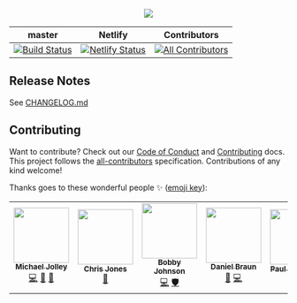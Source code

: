 <p align="center">
    <img src="https://user-images.githubusercontent.com/1228996/71058284-e69fe800-2124-11ea-9c61-09587a7aa013.png"/>
</p>

| master                                                                                                                                                                                                        | Netlify                                                                                                                                                                  | Contributors                                                                                                       |
| ------------------------------------------------------------------------------------------------------------------------------------------------------------------------------------------------------------- | ------------------------------------------------------------------------------------------------------------------------------------------------------------------------ | ------------------------------------------------------------------------------------------------------------------ |
| [![Build Status](https://dev.azure.com/michaeljolley/awesum.io/_apis/build/status/awesum.io?branchName=master)](https://dev.azure.com/michaeljolley/awesum.io/_build/latest?definitionId=8&branchName=master) | [![Netlify Status](https://api.netlify.com/api/v1/badges/25205e45-f294-4da5-ac21-fa8fea560010/deploy-status)](https://app.netlify.com/sites/epic-lumiere-23ca13/deploys) | [![All Contributors](https://img.shields.io/badge/all_contributors-3-orange.svg?style=flat-square)](#contributors) |

## Release Notes

See [CHANGELOG.md](CHANGELOG.md)

## Contributing

Want to contribute? Check out our [Code of Conduct](CODE_OF_CONDUCT.md) and [Contributing](CONTRIBUTING.md) docs. This project follows the [all-contributors](https://github.com/all-contributors/all-contributors) specification. Contributions of any kind welcome!

Thanks goes to these wonderful people ✨ ([emoji key](https://allcontributors.org/docs/en/emoji-key)):

<!-- ALL-CONTRIBUTORS-LIST:START - Do not remove or modify this section -->
<!-- prettier-ignore-start -->
<!-- markdownlint-disable -->
<table>
  <tr>
    <td align="center"><a href="https://michaeljolley.com/"><img src="https://avatars2.githubusercontent.com/u/1228996?v=4" width="100px;" alt=""/><br /><sub><b>Michael Jolley</b></sub></a><br /><a href="https://github.com/MichaelJolley/awesum.io/commits?author=michaeljolley" title="Code">💻</a> <a href="#ideas-michaeljolley" title="Ideas, Planning, & Feedback">🤔</a> <a href="https://github.com/MichaelJolley/awesum.io/commits?author=michaeljolley" title="Documentation">📖</a></td>
    <td align="center"><a href="https://c-j.tech"><img src="https://avatars0.githubusercontent.com/u/3969086?v=4" width="100px;" alt=""/><br /><sub><b>Chris Jones</b></sub></a><br /><a href="https://github.com/MichaelJolley/awesum.io/commits?author=cmjchrisjones" title="Documentation">📖</a></td>
    <td align="center"><a href="http://iamnotmyself.com"><img src="https://avatars3.githubusercontent.com/u/73120?v=4" width="100px;" alt=""/><br /><sub><b>Bobby Johnson</b></sub></a><br /><a href="https://github.com/MichaelJolley/awesum.io/commits?author=notmyself" title="Code">💻</a> <a href="#security-notmyself" title="Security">🛡️</a></td>
    <td align="center"><a href="https://github.com/danielpomas"><img src="https://avatars1.githubusercontent.com/u/42745795?v=4" width="100px;" alt=""/><br /><sub><b>Daniel Braun</b></sub></a><br /><a href="https://github.com/MichaelJolley/awesum.io/issues?q=author%3Adanielpomas" title="Bug reports">🐛</a> <a href="https://github.com/MichaelJolley/awesum.io/commits?author=danielpomas" title="Code">💻</a></td>
    <td align="center"><a href="http://pardel.net"><img src="https://avatars0.githubusercontent.com/u/2171?v=4" width="100px;" alt=""/><br /><sub><b>Paul Ardeleanu</b></sub></a><br /><a href="https://github.com/MichaelJolley/awesum.io/issues?q=author%3Apardel" title="Bug reports">🐛</a></td>
    <td align="center"><a href="https://github.com/calebmckay"><img src="https://avatars0.githubusercontent.com/u/11079725?v=4" width="100px;" alt=""/><br /><sub><b>Caleb McKay</b></sub></a><br /><a href="#design-calebmckay" title="Design">🎨</a></td>
    <td align="center"><a href="https://twitter.com/WindosNZ"><img src="https://avatars2.githubusercontent.com/u/6955786?v=4" width="100px;" alt=""/><br /><sub><b>Joshua King</b></sub></a><br /><a href="https://github.com/MichaelJolley/awesum.io/issues?q=author%3AWindos" title="Bug reports">🐛</a></td>
  </tr>
</table>

<!-- markdownlint-enable -->
<!-- prettier-ignore-end -->
<!-- ALL-CONTRIBUTORS-LIST:END -->
